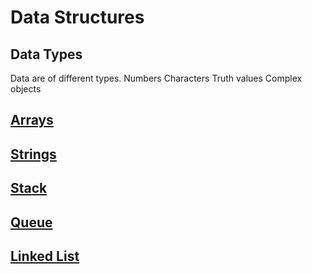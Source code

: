 # Data Structures

## Data Types
Data are of different types.
Numbers
Characters
Truth values
Complex objects

## [Arrays](https://github.com/ruthresh1/dsaNotes/tree/main/arrays)

## [Strings](https://github.com/ruthresh1/dsaNotes/tree/main/strings)

## [Stack](https://github.com/ruthresh1/dsaNotes/tree/main/dataStructures/stack)

## [Queue](https://github.com/ruthresh1/dsaNotes/tree/main/dataStructures/queue)

## [Linked List](https://github.com/ruthresh1/dsaNotes/tree/main/dataStructures/linked+list)

